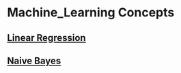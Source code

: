 # Machine_Learning Concepts
## <a href="Linear_Rigression.md">Linear Regression</a>


## <a href="NB.md">Naive Bayes</a>

